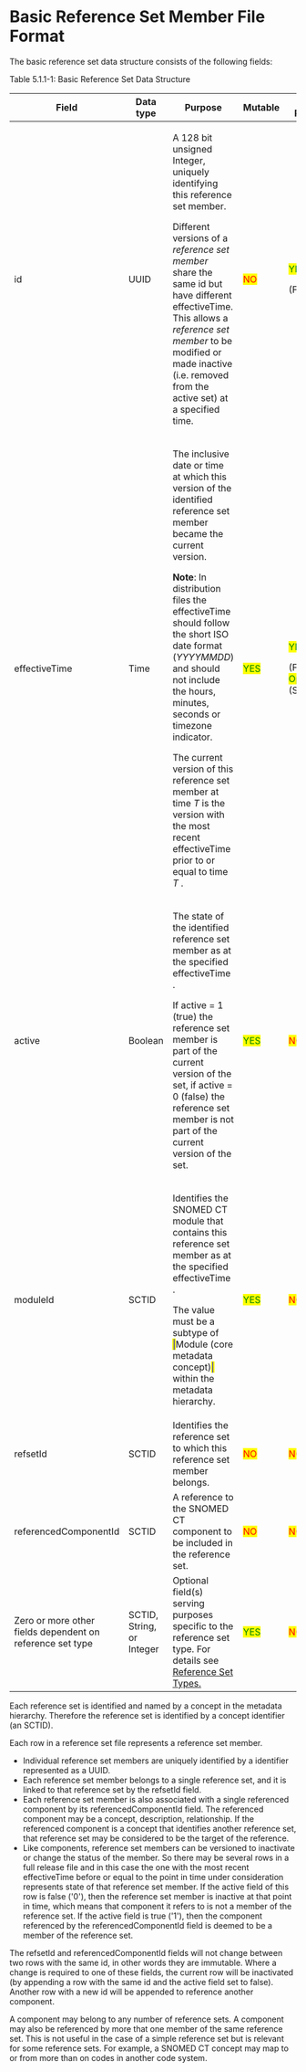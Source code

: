 # Basic Reference Set Member File Format

The basic reference set data structure consists of the following fields:

Table 5.1.1-1: Basic Reference Set Data Structure

<table><thead><tr><th width="209.45703125">Field</th><th width="113.08984375">Data type</th><th width="147.68359375">Purpose</th><th width="101.98046875">Mutable</th><th>Part of Primary Key</th></tr></thead><tbody><tr><td>id</td><td>UUID</td><td><p>A 128 bit unsigned Integer, uniquely identifying this reference set member.</p><p>Different versions of a <em>reference set member</em> share the same id but have different effectiveTime. This allows a <em>reference set member</em> to be modified or made inactive (i.e. removed from the active set) at a specified time.</p></td><td><mark style="color:red;">NO</mark></td><td><p><mark style="color:green;">YES</mark> </p><p>(Full/Snapshot)</p></td></tr><tr><td>effectiveTime</td><td>Time</td><td><p>The inclusive date or time at which this version of the identified reference set member became the current version.</p><p><strong>Note</strong>: In distribution files the effectiveTime should follow the short ISO date format (<em>YYYYMMDD</em>) and should not include the hours, minutes, seconds or timezone indicator.</p><p>The current version of this reference set member at time <em>T</em> is the version with the most recent effectiveTime prior to or equal to time <em>T</em> .</p></td><td><mark style="color:green;">YES</mark> </td><td><p><mark style="color:green;">YES</mark> </p><p>(Full)<br><mark style="color:green;">Optional</mark><br>(Snapshot)</p></td></tr><tr><td>active</td><td>Boolean</td><td><p>The state of the identified reference set member as at the specified effectiveTime .</p><p>If active = 1 (true) the reference set member is part of the current version of the set, if active = 0 (false) the reference set member is not part of the current version of the set.</p></td><td><mark style="color:green;">YES</mark> </td><td><mark style="color:red;">NO</mark></td></tr><tr><td>moduleId</td><td>SCTID</td><td><p>Identifies the SNOMED CT module that contains this reference set member as at the specified effectiveTime .</p><p>The value must be a subtype of <mark style="color:blue;">|</mark>Module (core metadata concept)<mark style="color:blue;">|</mark> within the metadata hierarchy.</p></td><td><mark style="color:green;">YES</mark> </td><td><mark style="color:red;">NO</mark></td></tr><tr><td>refsetId</td><td>SCTID</td><td>Identifies the reference set to which this reference set member belongs.</td><td><mark style="color:red;">NO</mark></td><td><mark style="color:red;">NO</mark></td></tr><tr><td>referencedComponentId</td><td>SCTID</td><td>A reference to the SNOMED CT component to be included in the reference set.</td><td><mark style="color:red;">NO</mark></td><td><mark style="color:red;">NO</mark></td></tr><tr><td>Zero or more other fields dependent on reference set type</td><td>SCTID, String, or Integer</td><td>Optional field(s) serving purposes specific to the reference set type. For details see <a href="../5.2 reference-set-types/">Reference Set Types.</a></td><td><mark style="color:green;">YES</mark></td><td><mark style="color:red;">NO</mark></td></tr></tbody></table>

Each reference set is identified and named by a  concept in the metadata hierarchy. Therefore the reference set is identified by a concept identifier (an SCTID).&#x20;

Each row in a reference set file represents a reference set member.

* Individual reference set members are uniquely identified by a identifier represented as a UUID.&#x20;
* Each reference set member belongs to a single reference set, and it is linked to that reference set by the refsetId field.&#x20;
* Each reference set member is also associated with a single referenced component by its  referencedComponentId field. The referenced component may be a  concept, description, relationship. If the referenced component is a concept that identifies another reference set, that reference set may be considered to be the target of the reference.
* Like  components,  reference set members can be versioned to inactivate or change the status of the member. So there may be several rows in a full release file and in this case the one with the most recent effectiveTime before or equal to the point in time under consideration represents state of that reference set member. If the  active field of this row is false ('0'), then the reference set member is  inactive at that point in time, which means that component it refers to is not a member of the reference set. If the  active field is true ('1'), then the component referenced by the  referencedComponentId field is deemed to be a member of the  reference set.

The refsetId and  referencedComponentId fields will not change between two rows with the same id, in other words they are immutable. Where a change is required to one of these fields, the current row will be inactivated (by appending a row with the same id and the  active field set to false). Another row with a new id will be appended to reference another component.

A component may belong to any number of reference sets. A component may also be referenced by more that one member of the same reference set. This is not useful in the case of a simple reference set but is relevant for some reference sets. For example, a SNOMED CT concept may map to or from more than on codes in another code system.
